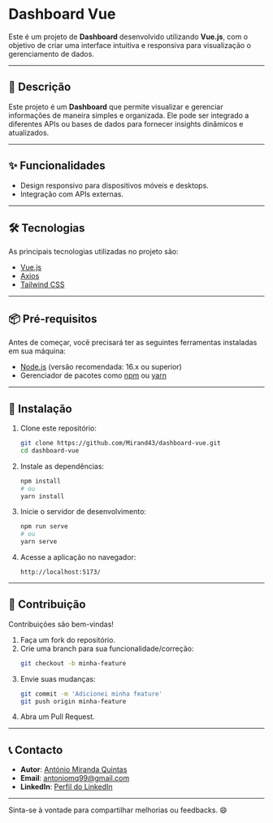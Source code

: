 # Dashboard Vue
Este é um projeto de **Dashboard** desenvolvido utilizando **Vue.js**, com o objetivo de criar uma interface intuitiva e responsiva para visualização o gerenciamento de dados.

---

## 📖 **Descrição**

Este projeto é um **Dashboard** que permite visualizar e gerenciar informações de maneira simples e organizada. Ele pode ser integrado a diferentes APIs ou bases de dados para fornecer insights dinâmicos e atualizados.

---

## ✨ **Funcionalidades**

- Design responsivo para dispositivos móveis e desktops.
- Integração com APIs externas.

---

## 🛠️ **Tecnologias**

As principais tecnologias utilizadas no projeto são:

- [Vue.js](https://vuejs.org/)
- [Axios](https://axios-http.com/) 
- [Tailwind CSS](https://tailwindcss.com/) 

---

## 📦 **Pré-requisitos**

Antes de começar, você precisará ter as seguintes ferramentas instaladas em sua máquina:

- [Node.js](https://nodejs.org/) (versão recomendada: 16.x ou superior)  
- Gerenciador de pacotes como [npm](https://www.npmjs.com/) ou [yarn](https://yarnpkg.com/)  

---

## 🚀 **Instalação**

1. Clone este repositório:  
   ```bash
   git clone https://github.com/Mirand43/dashboard-vue.git
   cd dashboard-vue
   ```

2. Instale as dependências:  
   ```bash
   npm install
   # ou
   yarn install
   ```

3. Inicie o servidor de desenvolvimento:  
   ```bash
   npm run serve
   # ou
   yarn serve
   ```

4. Acesse a aplicação no navegador:  
   ```
   http://localhost:5173/
   ```

---

## 🤝 **Contribuição**

Contribuições são bem-vindas!  

1. Faça um fork do repositório.  
2. Crie uma branch para sua funcionalidade/correção:  
   ```bash
   git checkout -b minha-feature
   ```
3. Envie suas mudanças:  
   ```bash
   git commit -m 'Adicionei minha feature'
   git push origin minha-feature
   ```
4. Abra um Pull Request.  

---

## 📞 **Contacto**

- **Autor**: [António Miranda Quintas](https://github.com/Mirand43)  
- **Email**: antoniomq99@gmail.com  
- **LinkedIn**: [Perfil do LinkedIn](https://www.linkedin.com/in/antoniomirandaquintas)

---

Sinta-se à vontade para compartilhar melhorias ou feedbacks. 😄
